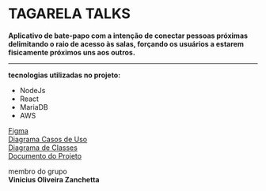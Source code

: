 <h1>TAGARELA TALKS</h1>  

**Aplicativo de bate-papo com a intenção de conectar pessoas próximas delimitando o raio de acesso às salas, forçando os usuários a estarem fisicamente próximos uns aos outros.**  

---  
**tecnologias utilizadas no projeto:**  
<ul>  
  <li>NodeJs</li>  
  <li>React</li>  
  <li>MariaDB</li>  
  <li>AWS</li>  
</ul>  

[Figma](https://www.figma.com/proto/diZPuGhe8MwmKNMcCLTKmI/TAGARELA-TALKS?node-id=9%3A481&starting-point-node-id=9%3A481)  
[Diagrama Casos de Uso](https://lucid.app/lucidchart/08ebdf1e-79ab-41c7-9b0f-f74d5f5a0ea9/edit?viewport_loc=-375%2C-1115%2C2206%2C1123%2C0_0&invitationId=inv_b6952155-460f-4b6e-9880-3a713814f793)  
[Diagrama de Classes](https://lucid.app/lucidchart/28c8f54e-c075-41ba-be47-587870fbc14b/edit?viewport_loc=-316%2C48%2C2468%2C1256%2C0_0&invitationId=inv_f02b5a77-6b4e-47b3-8d9d-7bd74873f3e1)  
[Documento do Projeto](https://docs.google.com/document/d/13sPbPchtf3gsvrhyDCHFUdu74nqYiLMT/edit?usp=sharing&ouid=101312689009490755952&rtpof=true&sd=true)  


membro do grupo  
**Vinicius Oliveira Zanchetta**
